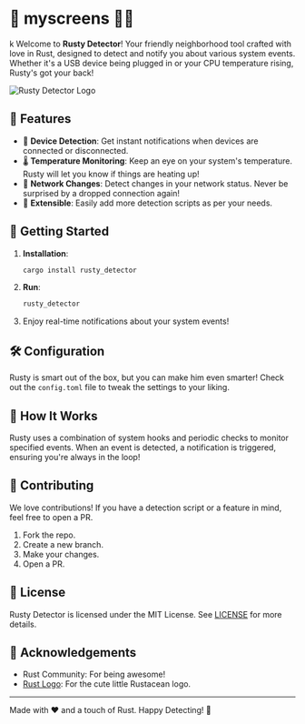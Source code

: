# 🚀 myscreens 🕵️‍♂️
k
Welcome to **Rusty Detector**! Your friendly neighborhood tool crafted with love in Rust, designed to detect and notify you about various system events. Whether it's a USB device being plugged in or your CPU temperature rising, Rusty's got your back!

![Rusty Detector Logo](https://path.to/rusty_detector_logo.png)

## 🌟 Features

- 🔌 **Device Detection**: Get instant notifications when devices are connected or disconnected.
- 🌡️ **Temperature Monitoring**: Keep an eye on your system's temperature. Rusty will let you know if things are heating up!
- 📡 **Network Changes**: Detect changes in your network status. Never be surprised by a dropped connection again!
- 🎉 **Extensible**: Easily add more detection scripts as per your needs.

## 🚀 Getting Started

1. **Installation**:
   ```bash
   cargo install rusty_detector
   ```

2. **Run**:
   ```bash
   rusty_detector
   ```

3. Enjoy real-time notifications about your system events!

## 🛠️ Configuration

Rusty is smart out of the box, but you can make him even smarter! Check out the `config.toml` file to tweak the settings to your liking.

## 🤖 How It Works

Rusty uses a combination of system hooks and periodic checks to monitor specified events. When an event is detected, a notification is triggered, ensuring you're always in the loop!

## 🤝 Contributing

We love contributions! If you have a detection script or a feature in mind, feel free to open a PR.

1. Fork the repo.
2. Create a new branch.
3. Make your changes.
4. Open a PR.

## 📜 License

Rusty Detector is licensed under the MIT License. See [LICENSE](LICENSE) for more details.

## 🎉 Acknowledgements

- Rust Community: For being awesome!
- [Rust Logo](https://www.rust-lang.org): For the cute little Rustacean logo.

---

Made with ❤️ and a touch of Rust. Happy Detecting! 🎈
